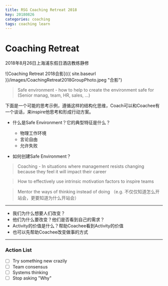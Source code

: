 ```yaml
---
title: RSG Coaching Retreat 2018
key: 20180826
categories: coaching
tags: coaching learn
---
```


# Coaching Retreat

2018年8月26日上海浦东假日酒店教练静修

<!--more-->

![Coaching Retreat 2018合影]({{ site.baseurl }}/images/CoachingRetreat2018GroupPhoto.jpeg "合影")



> Safe environment - how to help to create the environment safe for (Senior manag, team, HR, sales, ...)

下面是一个可能的思考示例，遵循这样的结构化思维，Coach可以和Coachee有一个谈话，来inspire他思考和形成行动方案。

- 什么是Safe Environment？它的典型特征是什么？
    - 物理工作环境
    - 言论自由
    - 允许失败

- 如何创建Safe Environment？

> Coaching - In situations where management resists changing because they feel it will impact their career

> How to effectively use intrinsic motivation factors to inspire teams

> Mentor the ways of thinking instead of doing （e.g. 不仅仅知道怎么开站会，更要知道为什么开站会）

---

- 我们为什么想要人们改变？
- 他们为什么要改变？他们是否看到自己的需求？
- Activity的价值是什么？帮助Coachee看到Activity的价值
- 也可以先帮助Coachee改变做事的方式

----
### Action List
- [ ]  Try something new crazily
- [ ]  Team consensus
- [ ]  Systems thinking
- [ ]  Stop asking "Why"
